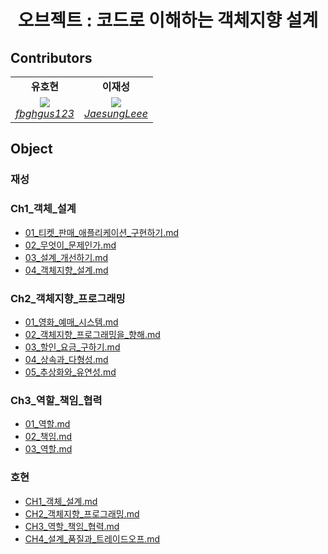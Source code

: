 <h1 align="center">오브젝트 : 코드로 이해하는 객체지향 설계</h1>



## Contributors
<table>
    <tr align="center">
        <td><B>유호현<B></td>
        <td><B>이재성<B></td>
    </tr>
    <tr align="center">
        <td>
          <img src="https://github.com/fbghgus123.png?size=100">
            <br>
            <a href="https://github.com/fbghgus123"><I>fbghgus123</I></a>
        </td>
        <td>
            <img src="https://github.com/JaesungLeee.png?size=100">
            <br>
            <a href="https://github.com/JaesungLeee"><I>JaesungLeee</I></a>
        </td>
    </tr>
</table>



## Object
### 재성
### Ch1_객체_설계
- [01_티켓_판매_애플리케이션_구현하기.md](https://github.com/Mash-Up-Android/object-kotlin/tree/main/docs/Object/재성/Ch1_객체_설계/01_티켓_판매_애플리케이션_구현하기.md)
- [02_무엇이_문제인가.md](https://github.com/Mash-Up-Android/object-kotlin/tree/main/docs/Object/재성/Ch1_객체_설계/02_무엇이_문제인가.md)
- [03_설계_개선하기.md](https://github.com/Mash-Up-Android/object-kotlin/tree/main/docs/Object/재성/Ch1_객체_설계/03_설계_개선하기.md)
- [04_객체지향_설계.md](https://github.com/Mash-Up-Android/object-kotlin/tree/main/docs/Object/재성/Ch1_객체_설계/04_객체지향_설계.md)
### Ch2_객체지향_프로그래밍
- [01_영화_예매_시스템.md](https://github.com/Mash-Up-Android/object-kotlin/tree/main/docs/Object/재성/Ch2_객체지향_프로그래밍/01_영화_예매_시스템.md)
- [02_객체지향_프로그래밍을_향해.md](https://github.com/Mash-Up-Android/object-kotlin/tree/main/docs/Object/재성/Ch2_객체지향_프로그래밍/02_객체지향_프로그래밍을_향해.md)
- [03_할인_요금_구하기.md](https://github.com/Mash-Up-Android/object-kotlin/tree/main/docs/Object/재성/Ch2_객체지향_프로그래밍/03_할인_요금_구하기.md)
- [04_상속과_다형성.md](https://github.com/Mash-Up-Android/object-kotlin/tree/main/docs/Object/재성/Ch2_객체지향_프로그래밍/04_상속과_다형성.md)
- [05_추상화와_유연성.md](https://github.com/Mash-Up-Android/object-kotlin/tree/main/docs/Object/재성/Ch2_객체지향_프로그래밍/05_추상화와_유연성.md)
### Ch3_역할_책임_협력
- [01_역할.md](https://github.com/Mash-Up-Android/object-kotlin/tree/main/docs/Object/재성/Ch3_역할_책임_협력/01_역할.md)
- [02_책임.md](https://github.com/Mash-Up-Android/object-kotlin/tree/main/docs/Object/재성/Ch3_역할_책임_협력/02_책임.md)
- [03_역할.md](https://github.com/Mash-Up-Android/object-kotlin/tree/main/docs/Object/재성/Ch3_역할_책임_협력/03_역할.md)
### 호현
- [CH1_객체_설계.md](https://github.com/Mash-Up-Android/object-kotlin/tree/main/docs/Object/호현/CH1_객체_설계.md)
- [CH2_객체지향_프로그래밍.md](https://github.com/Mash-Up-Android/object-kotlin/tree/main/docs/Object/호현/CH2_객체지향_프로그래밍.md)
- [CH3_역할_책임_협력.md](https://github.com/Mash-Up-Android/object-kotlin/tree/main/docs/Object/호현/CH3_역할_책임_협력.md)
- [CH4_설계_품질과_트레이드오프.md](https://github.com/Mash-Up-Android/object-kotlin/tree/main/docs/Object/호현/CH4_설계_품질과_트레이드오프.md)



